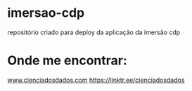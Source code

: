 # imersao-cdp
repositório criado para deploy da aplicação da imersão cdp

# Onde me encontrar:
www.cienciadosdados.com
https://linktr.ee/cienciadosdados
